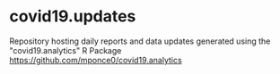 # covid19.updates

Repository hosting daily reports and data updates generated using the "covid19.analytics" R Package https://github.com/mponce0/covid19.analytics
